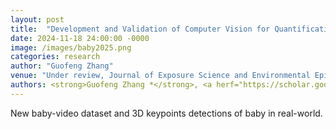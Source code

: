 ```yaml
---
layout: post
title:  "Development and Validation of Computer Vision for Quantification of Children’s Micro-Activities"
date: 2024-11-18 24:00:00 -0000
image: /images/baby2025.png
categories: research
author: "Guofeng Zhang"
venue: "Under review, Journal of Exposure Science and Environmental Epidemiology"
authors: <strong>Guofeng Zhang *</strong>, <a herf="https://scholar.google.com/citations?hl=en&user=dKHE3qgAAAAJ">Jiahao Wang</a>, <a herf="https://scholar.google.com/citations?hl=en&user=WFl3hH0AAAAJ">Qihao Liu</a>, <a herf="https://scholar.google.com/citations?user=8aXDeK8AAAAJ">Zhang Yi</a>, <a herf="https://scholar.google.com/citations?hl=en&user=4jdUy5AAAAAJ">Jiawei Peng</a>, <a herf="https://scholar.google.com/citations?hl=en&user=7KZZ91oAAAAJ">Xingrui Wang</a>, <a herf="https://scholar.google.com/citations?hl=en&user=p7QTY-cAAAAJ">Xiaoding Yuan</a>, <a herf="https://scholar.google.com/citations?hl=en&user=muEpEiEAAAAJ">Yin Oscar</a>, <a herf="https://scholar.google.com/citations?user=FJ-huxgAAAAJ">Alan Yuille</a>, <a herf="https://scholar.google.com/citations?hl=en&user=i9tGbsgAAAAJ">Sara Lupolt</a>, and <a herf="https://scholar.google.com/citations?hl=en&user=zhn5rRoAAAAJ">Keeve E. Nachman</a>.
---
```

New baby-video dataset and 3D keypoints detections of baby in real-world. 